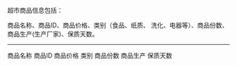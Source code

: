 超市商品信息包括：<p>
商品名称、商品ID、商品价格、类别（食品、纸质、
洗化、电器等）、商品份数、商品生产(生产厂家)、保质天数。

--------------------------------------------------------
商品名称  商品ID  商品价格  类别  商品份数  商品生产  保质天数
